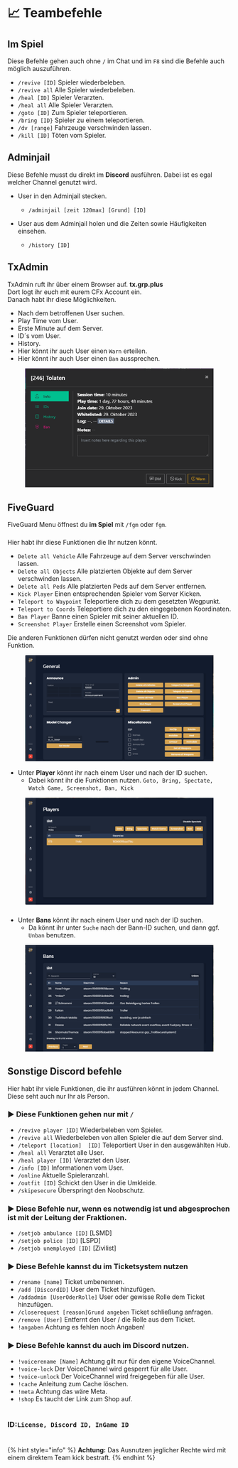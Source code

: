 # 📈 Teambefehle 

## Im Spiel 

Diese Befehle gehen auch ohne ``/`` im Chat und im ``F8`` sind die Befehle auch möglich auszuführen. 

+ ``/revive [ID]`` Spieler wiederbeleben.
+ ``/revive all`` Alle Spieler wiederbeleben.
+ ``/heal [ID]`` Spieler Verarzten.
+ ``/heal all`` Alle Spieler Verarzten.
+ ``/goto [ID]`` Zum Spieler teleportieren. 
+ ``/bring [ID}`` Spieler zu einem teleportieren. 
+ ``/dv [range]``  Fahrzeuge verschwinden lassen. 
+ ``/kill [ID]`` Töten vom Spieler.

## Adminjail

Diese Befehle musst du direkt im **Discord** ausführen. Dabei ist es egal welcher Channel genutzt wird.

* User in den Adminjail stecken.
  * ``/adminjail [zeit 120max] [Grund] [ID]``


* User aus dem Adminjail holen und die Zeiten sowie Häufigkeiten einsehen.
  * ``/history [ID]``

## TxAdmin

TxAdmin ruft ihr über einem Browser auf. **tx.grp.plus** \
Dort logt ihr euch mit eurem CFx Account ein. \
Danach habt ihr diese Möglichkeiten.

+ Nach dem betroffenen User suchen. 
+ Play Time vom User.
+ Erste Minute auf dem Server.
+ ID´s vom User.
+ History.
+ Hier könnt ihr auch User einen ``Warn`` erteilen.
+ Hier könnt ihr auch User einen ``Ban`` aussprechen.

<figure><img src="../.gitbook/assets/commands/tx admin.png" alt=""><figcaption></figcaption></figure>

## FiveGuard

FiveGuard Menu öffnest du **im Spiel** mit ``/fgm`` oder ``fgm``.

###

Hier habt ihr diese Funktionen die Ihr nutzen könnt.
+ ``Delete all Vehicle`` Alle Fahrzeuge auf dem Server verschwinden lassen.
+ ``Delete all Objects`` Alle platzierten Objekte auf dem Server verschwinden lassen.
+ ``Delete all Peds`` Alle platzierten Peds auf dem Server entfernen.
+ ``Kick Player`` Einen entsprechenden Spieler vom Server Kicken.
+ ``Teleport to Waypoint`` Teleportiere dich zu dem gesetzten Wegpunkt.
+ ``Teleport to Coords`` Teleportiere dich zu den eingegebenen Koordinaten.
+ ``Ban Player`` Banne einen Spieler mit seiner aktuellen ID.
+ ``Screenshot Player`` Erstelle einen Screenshot vom Spieler.

Die anderen Funktionen dürfen nicht genutzt werden oder sind ohne Funktion.

<figure><img src="../.gitbook/assets/commands/fgm start menu.png" alt=""><figcaption></figcaption></figure>

+ Unter **Player** könnt ihr nach einem User und nach der ID suchen. 
  + Dabei könnt ihr die Funktionen nutzen. ``Goto, Bring, Spectate, Watch Game, Screenshot, Ban, Kick``

<figure><img src="../.gitbook/assets/commands/FGM Menu.png" alt=""><figcaption></figcaption></figure>

###

+ Unter **Bans** könnt ihr nach einem User und nach der ID suchen.
    + Da könnt ihr unter ``Suche`` nach der Bann-ID suchen, und dann ggf. ``Unban`` benutzen.

<figure><img src="../.gitbook/assets/commands/fgm bans.png" alt=""><figcaption></figcaption></figure>

###

## Sonstige Discord befehle

Hier habt ihr viele Funktionen, die ihr ausführen könnt in jedem Channel. \
Diese seht auch nur Ihr als Person.

### ► Diese Funktionen gehen nur mit ``/``
+ ``/revive player [ID]`` Wiederbeleben vom Spieler.
+ ``/revive all`` Wiederbeleben von allen Spieler die auf dem Server sind.
+ ``/teleport [location]  [ID]`` Teleportiert User in den ausgewählten Hub.
+ ``/heal all`` Verarztet alle User.
+ ``/heal player [ID]`` Verarztet den User.
+ ``/info [ID]`` Informationen vom User.
+ ``/online`` Aktuelle Spieleranzahl.
+ ``/outfit [ID]`` Schickt den User in die Umkleide.
+ ``/skipesecure`` Überspringt den Noobschutz.

### ► Diese Befehle nur, wenn es notwendig ist und abgesprochen ist mit der Leitung der Fraktionen.
+ ``/setjob ambulance [ID]`` [LSMD]
+ ``/setjob police [ID]`` [LSPD]
+ ``/setjob unemployed [ID]`` [Zivilist]

### ► Diese Befehle kannst du im Ticketsystem nutzen
+ ``/rename [name]`` Ticket umbenennen.
+ ``/add [DiscordID]`` User dem Ticket hinzufügen.
+ ``/addadmin [UserOderRolle]`` User oder gewisse Rolle dem Ticket hinzufügen.
+ ``/closerequest [reason]Grund angeben`` Ticket schließung anfragen.
+ ``/remove [User]`` Entfernt den User / die Rolle aus dem Ticket.
+ ``!angaben`` Achtung es fehlen noch Angaben!


### ► Diese Befehle kannst du auch im Discord nutzen.
+ ``!voicerename [Name]`` Achtung gilt nur für den eigene VoiceChannel.
+ ``!voice-lock`` Der VoiceChannel wird gesperrt für alle User.
+ ``!voice-unlock`` Der VoiceChannel wird freigegeben für alle User.
+ ``!cache`` Anleitung zum Cache löschen.
+ ``!meta`` Achtung das wäre Meta.
+ ``!shop`` Es taucht der Link zum Shop auf.

#

### ID:``License, Discord ID, InGame ID``

#

{% hint style="info" %}
**Achtung:** Das Ausnutzen jeglicher Rechte wird mit einem direktem Team kick bestraft.
{% endhint %}